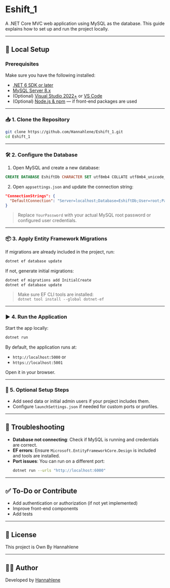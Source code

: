 
# Eshift_1

A .NET Core MVC web application using MySQL as the database. This guide explains how to set up and run the project locally.

---

## 🚀 Local Setup

### Prerequisites

Make sure you have the following installed:

- [.NET 6 SDK or later](https://dotnet.microsoft.com/en-us/download)
- [MySQL Server 8.x](https://dev.mysql.com/downloads/mysql/)
- (Optional) [Visual Studio 2022+](https://visualstudio.microsoft.com/) or [VS Code](https://code.visualstudio.com/)
- (Optional) [Node.js & npm](https://nodejs.org/) — if front-end packages are used

---

### 📥 1. Clone the Repository

```bash
git clone https://github.com/Hannahlene/Eshift_1.git
cd Eshift_1
```

---

### 🛠️ 2. Configure the Database

1. Open MySQL and create a new database:

```sql
CREATE DATABASE EshiftDb CHARACTER SET utf8mb4 COLLATE utf8mb4_unicode_ci;
```

2. Open `appsettings.json` and update the connection string:

```json
"ConnectionStrings": {
  "DefaultConnection": "Server=localhost;Database=EshiftDb;User=root;Password=YourPassword;"
}
```

> Replace `YourPassword` with your actual MySQL root password or configured user credentials.

---

### 📦 3. Apply Entity Framework Migrations

If migrations are already included in the project, run:

```bash
dotnet ef database update
```

If not, generate initial migrations:

```bash
dotnet ef migrations add InitialCreate
dotnet ef database update
```

> Make sure EF CLI tools are installed:  
> `dotnet tool install --global dotnet-ef`

---

### ▶️ 4. Run the Application

Start the app locally:

```bash
dotnet run
```

By default, the application runs at:

- `http://localhost:5000` or  
- `https://localhost:5001`

Open it in your browser.

---

### 🧪 5. Optional Setup Steps

- Add seed data or initial admin users if your project includes them.
- Configure `launchSettings.json` if needed for custom ports or profiles.

---

## 🧩 Troubleshooting

- **Database not connecting**: Check if MySQL is running and credentials are correct.
- **EF errors**: Ensure `Microsoft.EntityFrameworkCore.Design` is included and tools are installed.
- **Port issues**: You can run on a different port:
  ```bash
  dotnet run --urls "http://localhost:6000"
  ```

---

## ✅ To-Do or Contribute

- Add authentication or authorization (if not yet implemented)
- Improve front-end components
- Add tests

---

## 📄 License

This project is Own By Hannahlene

---

## 🙋‍♀️ Author

Developed by [Hannahlene](https://github.com/Hannahlene)
